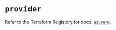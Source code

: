 # `provider`

Refer to the Terraform Registory for docs: [`azurerm`](https://registry.terraform.io/providers/hashicorp/azurerm/3.76.0/docs).
